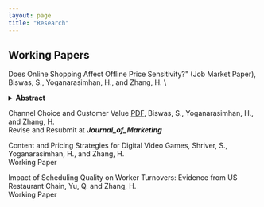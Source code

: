 ```yaml
---
layout: page
title: "Research"
---
```


## Working Papers

Does Online Shopping Affect Offline Price Sensitivity?" (Job Market Paper), Biswas, S., Yoganarasimhan, H., and Zhang, H. \

<details>
  <summary><strong>Abstract</strong></summary>
The rapid growth of e-commerce has significantly transformed consumer behavior, raising questions about how the adoption of online shopping influences offline shopping. This paper investigates whether consumers who adopt online shopping with a retailer become more price sensitive in their subsequent offline purchases with the same retailer. Using transaction-level data from a large Brazilian pet supplies retailer operating both online and offline channels, we compare “adopters” - customers who began shopping online after a period of offline-only purchasing - with “non-adopters” who remained offline-only. We estimate a discrete choice logit model with individual-level heterogeneity, using a novel algorithm to handle high-dimensional fixed effects and address price endogeneity. We apply a staggered difference-in-differences approach to estimate the Average Treatment Effect on the Treated (ATT). We find that offline price sensitivity increases significantly post-online adoption in three of four product categories, particularly in low-switching-cost items like pet hygiene. Counterfactual pricing simulations show that incorporating these behavioral spillovers into pricing strategies can increase firm profits by up to 4.1\%. These results underscore the importance of recognizing cross-channel effects in consumer behavior and contribute to the literature on pricing and multichannel retailing by identifying online adoption as a key driver of offline price sensitivity.
</details>


Channel Choice and Customer Value [PDF](https://papers.ssrn.com/sol3/papers.cfm?abstract_id=4747756), Biswas, S., Yoganarasimhan, H., and Zhang, H.\
Revise and Resubmit at ___Journal_of_Marketing___ 

Content and Pricing Strategies for Digital Video Games, Shriver, S., Yoganarasimhan, H., and Zhang, H. \
Working Paper

Impact of Scheduling Quality on Worker Turnovers: Evidence from  US Restaurant Chain, Yu, Q. and Zhang, H. \
Working Paper

